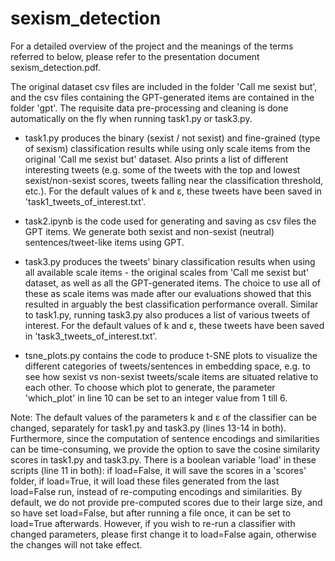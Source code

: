 # sexism_detection

For a detailed overview of the project and the meanings of the terms referred to below, please refer to the presentation document sexism_detection.pdf.

The original dataset csv files are included in the folder 'Call me sexist but', and the csv files containing the GPT-generated items are contained in the folder 'gpt'. The requisite data pre-processing and cleaning is done automatically on the fly when running task1.py or task3.py.

- task1.py produces the binary (sexist / not sexist) and fine-grained (type of sexism) classification results while using only scale items from the original 'Call me sexist but' dataset. Also prints a list of different interesting tweets (e.g. some of the tweets with the top and lowest sexist/non-sexist scores, tweets falling near the classification threshold, etc.). For the default values of k and ε, these tweets have been saved in 'task1_tweets_of_interest.txt'.

- task2.ipynb is the code used for generating and saving as csv files the GPT items. We generate both sexist and non-sexist (neutral) sentences/tweet-like items using GPT.

- task3.py produces the tweets' binary classification results when using all available scale items - the original scales from 'Call me sexist but' dataset, as well as all the GPT-generated items. The choice to use all of these as scale items was made after our evaluations showed that this resulted in arguably the best classification performance overall. Similar to task1.py, running task3.py also produces a list of various tweets of interest. For the default values of k and ε, these tweets have been saved in 'task3_tweets_of_interest.txt'.

- tsne_plots.py contains the code to produce t-SNE plots to visualize the different categories of tweets/sentences in embedding space, e.g. to see how sexist vs non-sexist tweets/scale items are situated relative to each other. To choose which plot to generate, the parameter 'which_plot' in line 10 can be set to an integer value from 1 till 6.

Note: The default values of the parameters k and ε of the classifier can be changed, separately for task1.py and task3.py (lines 13-14 in both). Furthermore, since the computation of sentence encodings and similarities can be time-consuming, we provide the option to save the cosine similarity scores in task1.py and task3.py. There is a boolean variable 'load' in these scripts (line 11 in both): if load=False, it will save the scores in a 'scores' folder, if load=True, it will load these files generated from the last load=False run, instead of re-computing encodings and similarities. By default, we do not provide pre-computed scores due to their large size, and so have set load=False, but after running a file once, it can be set to load=True afterwards. However, if you wish to re-run a classifier with changed parameters, please first change it to load=False again, otherwise the changes will not take effect.
